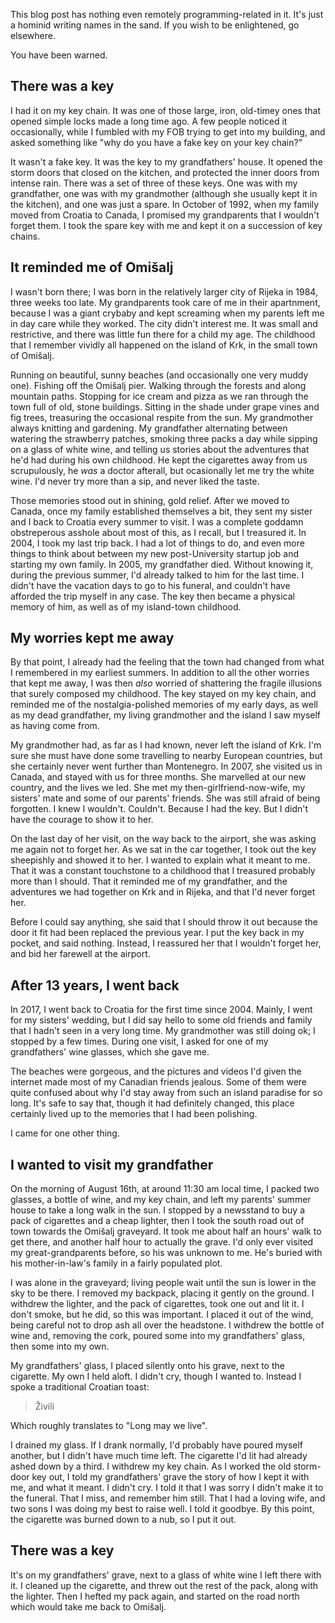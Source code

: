 This blog post has nothing even remotely programming-related in it. It's just a hominid writing names in the sand. If you wish to be enlightened, go elsewhere.

You have been warned.

## There was a key

I had it on my key chain. It was one of those large, iron, old-timey ones that opened simple locks made a long time ago. A few people noticed it occasionally, while I fumbled with my FOB trying to get into my building, and asked something like "why do you have a fake key on your key chain?"

It wasn't a fake key. It was the key to my grandfathers' house. It opened the storm doors that closed on the kitchen, and protected the inner doors from intense rain. There was a set of three of these keys. One was with my grandfather, one was with my grandmother (although she usually kept it in the kitchen), and one was just a spare. In October of 1992, when my family moved from Croatia to Canada, I promised my grandparents that I wouldn't forget them. I took the spare key with me and kept it on a succession of key chains.

## It reminded me of Omi&scaron;alj

I wasn't born there; I was born in the relatively larger city of Rijeka in 1984, three weeks too late. My grandparents took care of me in their apartnment, because I was a giant crybaby and kept screaming when my parents left me in day care while they worked. The city didn't interest me. It was small and restrictive, and there was little fun there for a child my age. The childhood that I remember vividly all happened on the island of Krk, in the small town of Omi&scaron;alj.

Running on beautiful, sunny beaches (and occasionally one very muddy one). Fishing off the Omi&scaron;alj pier. Walking through the forests and along mountain paths. Stopping for ice cream and pizza as we ran through the town full of old, stone buildings. Sitting in the shade under grape vines and fig trees, treasuring the occasional respite from the sun. My grandmother always knitting and gardening. My grandfather alternating between watering the strawberry patches, smoking three packs a day while sipping on a glass of white wine, and telling us stories about the adventures that he'd had during his own childhood. He kept the cigarettes away from us scrupulously, he _was_ a doctor afterall, but ocasionally let me try the white wine. I'd never try more than a sip, and never liked the taste.

Those memories stood out in shining, gold relief. After we moved to Canada, once my family established themselves a bit, they sent my sister and I back to Croatia every summer to visit. I was a complete goddamn obstreperous asshole about most of this, as I recall, but I treasured it. In 2004, I took my last trip back. I had a lot of things to do, and even more things to think about between my new post-University startup job and starting my own family. In 2005, my grandfather died. Without knowing it, during the previous summer, I'd already talked to him for the last time. I didn't have the vacation days to go to his funeral, and couldn't have afforded the trip myself in any case. The key then became a physical memory of him, as well as of my island-town childhood.

## My worries kept me away

By that point, I already had the feeling that the town had changed from what I remembered in my earliest summers. In addition to all the other worries that kept me away, I was then _also_ worried of shattering the fragile illusions that surely composed my childhood. The key stayed on my key chain, and reminded me of the nostalgia-polished memories of my early days, as well as my dead grandfather, my living grandmother and the island I saw myself as having come from.

My grandmother had, as far as I had known, never left the island of Krk. I'm sure she must have done some travelling to nearby European countries, but she certainly never went further than Montenegro. In 2007, she visited us in Canada, and stayed with us for three months. She marvelled at our new country, and the lives we led. She met my then-girlfriend-now-wife, my sisters' mate and some of our parents' friends. She was still afraid of being forgotten. I knew I wouldn't. Couldn't. Because I had the key. But I didn't have the courage to show it to her.

On the last day of her visit, on the way back to the airport, she was asking me again not to forget her. As we sat in the car together, I took out the key sheepishly and showed it to her. I wanted to explain what it meant to me. That it was a constant touchstone to a childhood that I treasured probably more than I should. That it reminded me of my grandfather, and the adventures we had together on Krk and in Rijeka, and that I'd never forget her.

Before I could say anything, she said that I should throw it out because the door it fit had been replaced the previous year. I put the key back in my pocket, and said nothing. Instead, I reassured her that I wouldn't forget her, and bid her farewell at the airport.

## After 13 years, I went back

In 2017, I went back to Croatia for the first time since 2004. Mainly, I went for my sisters' wedding, but I did say hello to some old friends and family that I hadn't seen in a very long time. My grandmother was still doing ok; I stopped by a few times. During one visit, I asked for one of my grandfathers' wine glasses, which she gave me.

The beaches were gorgeous, and the pictures and videos I'd given the internet made most of my Canadian friends jealous. Some of them were quite confused about why I'd stay away from such an island paradise for so long. It's safe to say that, though it had definitely changed, this place certainly lived up to the memories that I had been polishing.

I came for one other thing.

## I wanted to visit my grandfather

On the morning of August 16th, at around 11:30 am local time, I packed two glasses, a bottle of wine, and my key chain, and left my parents' summer house to take a long walk in the sun. I stopped by a newsstand to buy a pack of cigarettes and a cheap lighter, then I took the south road out of town towards the Omi&scaron;alj graveyard. It took me about half an hours' walk to get there, and another half hour to actually the grave. I'd only ever visited my great-grandparents before, so his was unknown to me. He's buried with his mother-in-law's family in a fairly populated plot.

I was alone in the graveyard; living people wait until the sun is lower in the sky to be there. I removed my backpack, placing it gently on the ground. I withdrew the lighter, and the pack of cigarettes, took one out and lit it. I don't smoke, but he did, so this was important. I placed it out of the wind, being careful not to drop ash all over the headstone. I withdrew the bottle of wine and, removing the cork, poured some into my grandfathers' glass, then some into my own.

My grandfathers' glass, I placed silently onto his grave, next to the cigarette. My own I held aloft. I didn't cry, though I wanted to. Instead I spoke a traditional Croatian toast:

> &#381;ivili

Which roughly translates to "Long may we live".

I drained my glass. If I drank normally, I'd probably have poured myself another, but I didn't have much time left. The cigarette I'd lit had already ashed down by a third. I withdrew my key chain. As I worked the old storm-door key out, I told my grandfathers' grave the story of how I kept it with me, and what it meant. I didn't cry. I told it that I was sorry I didn't make it to the funeral. That I miss, and remember him still. That I had a loving wife, and two sons I was doing my best to raise well. I told it goodbye. By this point, the cigarette was burned down to a nub, so I put it out.

## There was a key

It's on my grandfathers' grave, next to a glass of white wine I left there with it. I cleaned up the cigarette, and threw out the rest of the pack, along with the lighter. Then I hefted my pack again, and started on the road north which would take me back to Omi&scaron;alj.
